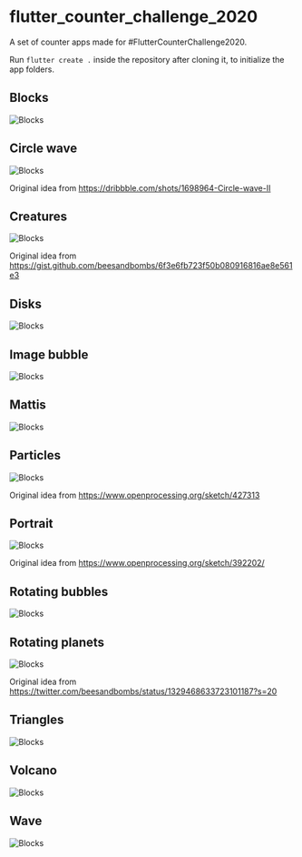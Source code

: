 # flutter_counter_challenge_2020

A set of counter apps made for #FlutterCounterChallenge2020.

Run `flutter create .` inside the repository after cloning it, to initialize the app folders.

## Blocks

![Blocks](images/blocks.gif)

## Circle wave

![Blocks](images/circle_wave.gif)

Original idea from https://dribbble.com/shots/1698964-Circle-wave-II 

## Creatures

![Blocks](images/creatures.gif)

Original idea from https://gist.github.com/beesandbombs/6f3e6fb723f50b080916816ae8e561e3

## Disks

![Blocks](images/disks.gif)

## Image bubble

![Blocks](images/image_bubble.gif)

## Mattis

![Blocks](images/mattis.gif)

## Particles

![Blocks](images/particles.gif)

Original idea from https://www.openprocessing.org/sketch/427313

## Portrait

![Blocks](images/portrait.gif)

Original idea from https://www.openprocessing.org/sketch/392202/

## Rotating bubbles

![Blocks](images/rotating_bubbles.gif)

## Rotating planets

![Blocks](images/rotating_planets.gif)

Original idea from https://twitter.com/beesandbombs/status/1329468633723101187?s=20

## Triangles

![Blocks](images/triangles.gif)

## Volcano

![Blocks](images/volcano.gif)

## Wave

![Blocks](images/wave.gif)

